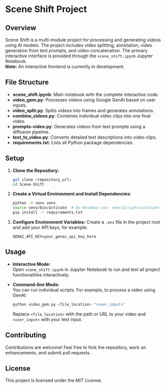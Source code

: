 # Scene Shift Project

## Overview

Scene Shift is a multi-module project for processing and generating videos using AI models. The project includes video splitting, annotation, video generation from text prompts, and video concatenation. The primary interactive interface is provided through the `scene_shift.ipynb` Jupyter Notebook.  
**Note:** An interactive frontend is currently in development.

## File Structure

- **scene_shift.ipynb**: Main notebook with the complete interactive code.
- **video_gem.py**: Processes videos using Google GenAI based on user inputs.
- **video_split.py**: Splits videos into frames and generates annotations.
- **combine_videos.py**: Combines individual video clips into one final video.
- **prompts-video.py**: Generates videos from text prompts using a diffusion pipeline.
- **text_to_video.py**: Converts detailed text descriptions into video clips.
- **requirements.txt**: Lists all Python package dependencies.

## Setup

1. **Clone the Repository:**
   ```bash
   git clone <repository_url>
   cd Scene-Shift
   ```
2. **Create a Virtual Environment and Install Dependencies:**
   ```bash
   python -m venv venv
   source venv/bin/activate  # On Windows use: venv\Scripts\activate
   pip install -r requirements.txt
   ```
3. **Configure Environment Variables:**
   Create a `.env` file in the project root and add your API keys, for example:
   ```
   GENAI_API_KEY=your_genai_api_key_here
   ```

## Usage

- **Interactive Mode:**  
  Open `scene_shift.ipynb` in Jupyter Notebook to run and test all project functionalities interactively.

- **Command-line Mode:**  
  You can run individual scripts. For example, to process a video using GenAI:
  ```bash
  python video_gem.py <file_location> "<user_input>"
  ```
  Replace `<file_location>` with the path or URL to your video and `<user_input>` with your text input.

## Contributing

Contributions are welcome! Feel free to fork the repository, work on enhancements, and submit pull requests.

## License

This project is licensed under the MIT License.
